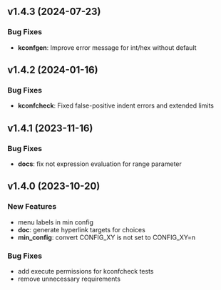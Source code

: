 ## v1.4.3 (2024-07-23)

### Bug Fixes

- **kconfgen**: Improve error message for int/hex without default

## v1.4.2 (2024-01-16)

### Bug Fixes

- **kconfcheck**: Fixed false-positive indent errors and extended limits

## v1.4.1 (2023-11-16)

### Bug Fixes

- **docs**: fix not expression evaluation for range parameter

## v1.4.0 (2023-10-20)

### New Features

- menu labels in min config
- **doc**: generate hyperlink targets for choices
- **min_config**: convert CONFIG_XY is not set to CONFIG_XY=n

### Bug Fixes

- add execute permissions for kconfcheck tests
- remove unnecessary requirements
